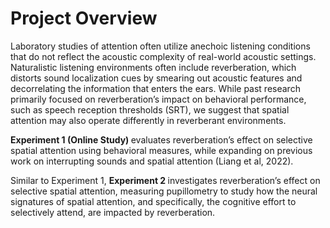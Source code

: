 # Project Overview
Laboratory studies of attention often utilize anechoic listening conditions that do not reflect the acoustic complexity of real-world acoustic settings. Naturalistic listening environments often include reverberation, which distorts sound localization cues by smearing out acoustic features and decorrelating the information that enters the ears. While past research primarily focused on reverberation’s impact on behavioral performance, such as speech reception thresholds (SRT), we suggest that spatial attention may also operate differently in reverberant environments.

<b> Experiment 1 (Online Study) </b> evaluates reverberation’s effect on selective spatial attention using behavioral measures, while expanding on previous work on interrupting sounds and spatial attention (Liang et al, 2022).

Similar to Experiment 1, <b> Experiment 2 </b> investigates reverberation’s effect on selective spatial attention, measuring pupillometry to study how the neural signatures of spatial attention, and specifically, the cognitive effort to selectively attend, are impacted by reverberation.



